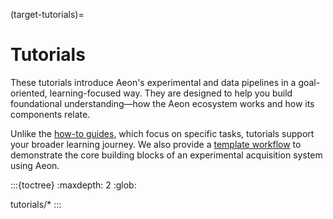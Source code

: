 (target-tutorials)=
# Tutorials
These tutorials introduce Aeon's experimental and data pipelines in a goal-oriented, learning-focused way.
They are designed to help you build foundational understanding&mdash;how the Aeon ecosystem works and how its components relate.

Unlike the [how-to guides](target-how-to), which focus on specific tasks, tutorials support your broader learning journey.
We also provide a [template workflow](aeon-template-github:) to demonstrate the core building blocks of an experimental acquisition system using Aeon.

:::{toctree}
:maxdepth: 2
:glob:

tutorials/*
:::